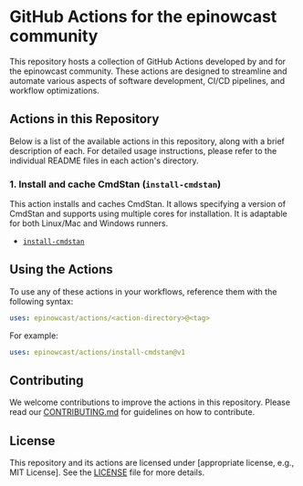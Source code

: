 # GitHub Actions for the epinowcast community

This repository hosts a collection of GitHub Actions developed by and for the epinowcast community. These actions are designed to streamline and automate various aspects of software development, CI/CD pipelines, and workflow optimizations.

## Actions in this Repository

Below is a list of the available actions in this repository, along with a brief description of each. For detailed usage instructions, please refer to the individual README files in each action's directory.

### 1. Install and cache CmdStan (`install-cmdstan`)

This action installs and caches CmdStan. It allows specifying a version of CmdStan and supports using multiple cores for installation. It is adaptable for both Linux/Mac and Windows runners.

- [`install-cmdstan`](install-cmdstan/README.md)

## Using the Actions

To use any of these actions in your workflows, reference them with the following syntax:

```yaml
uses: epinowcast/actions/<action-directory>@<tag>
```

For example:

```yaml
uses: epinowcast/actions/install-cmdstan@v1
```

## Contributing

We welcome contributions to improve the actions in this repository. Please read our [CONTRIBUTING.md](CONTRIBUTING.md) for guidelines on how to contribute.

## License

This repository and its actions are licensed under [appropriate license, e.g., MIT License]. See the [LICENSE](LICENSE) file for more details.
